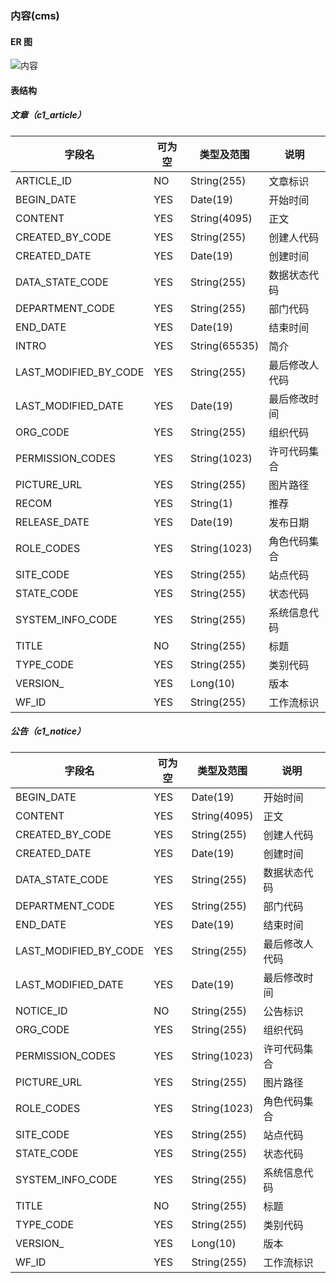 
### 内容(cms)

#### ER 图

![内容](cms.png)

#### 表结构

##### 文章（c1_article）

字段名|可为空|类型及范围|说明
---|---|---|---
ARTICLE_ID|NO|String(255)|文章标识
BEGIN_DATE|YES|Date(19)|开始时间
CONTENT|YES|String(4095)|正文
CREATED_BY_CODE|YES|String(255)|创建人代码
CREATED_DATE|YES|Date(19)|创建时间
DATA_STATE_CODE|YES|String(255)|数据状态代码
DEPARTMENT_CODE|YES|String(255)|部门代码
END_DATE|YES|Date(19)|结束时间
INTRO|YES|String(65535)|简介
LAST_MODIFIED_BY_CODE|YES|String(255)|最后修改人代码
LAST_MODIFIED_DATE|YES|Date(19)|最后修改时间
ORG_CODE|YES|String(255)|组织代码
PERMISSION_CODES|YES|String(1023)|许可代码集合
PICTURE_URL|YES|String(255)|图片路径
RECOM|YES|String(1)|推荐
RELEASE_DATE|YES|Date(19)|发布日期
ROLE_CODES|YES|String(1023)|角色代码集合
SITE_CODE|YES|String(255)|站点代码
STATE_CODE|YES|String(255)|状态代码
SYSTEM_INFO_CODE|YES|String(255)|系统信息代码
TITLE|NO|String(255)|标题
TYPE_CODE|YES|String(255)|类别代码
VERSION_|YES|Long(10)|版本
WF_ID|YES|String(255)|工作流标识

##### 公告（c1_notice）

字段名|可为空|类型及范围|说明
---|---|---|---
BEGIN_DATE|YES|Date(19)|开始时间
CONTENT|YES|String(4095)|正文
CREATED_BY_CODE|YES|String(255)|创建人代码
CREATED_DATE|YES|Date(19)|创建时间
DATA_STATE_CODE|YES|String(255)|数据状态代码
DEPARTMENT_CODE|YES|String(255)|部门代码
END_DATE|YES|Date(19)|结束时间
LAST_MODIFIED_BY_CODE|YES|String(255)|最后修改人代码
LAST_MODIFIED_DATE|YES|Date(19)|最后修改时间
NOTICE_ID|NO|String(255)|公告标识
ORG_CODE|YES|String(255)|组织代码
PERMISSION_CODES|YES|String(1023)|许可代码集合
PICTURE_URL|YES|String(255)|图片路径
ROLE_CODES|YES|String(1023)|角色代码集合
SITE_CODE|YES|String(255)|站点代码
STATE_CODE|YES|String(255)|状态代码
SYSTEM_INFO_CODE|YES|String(255)|系统信息代码
TITLE|NO|String(255)|标题
TYPE_CODE|YES|String(255)|类别代码
VERSION_|YES|Long(10)|版本
WF_ID|YES|String(255)|工作流标识
